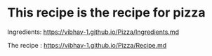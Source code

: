 #  This recipe is the recipe for pizza
Ingredients: https://vibhav-1.github.io/Pizza/Ingredients.md

The recipe : https://vibhav-1.github.io/Pizza/Recipe.md
